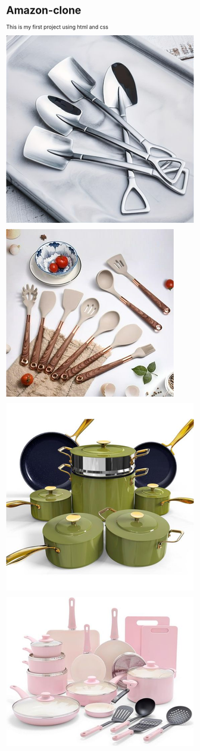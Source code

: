 # Amazon-clone
This is my first project using html and css


![image alt](https://github.com/priyankashori/Amazon-clone/blob/2381e35fbc56a8d73f140a99d106fa6ed2e2b442/kitchentools.jpg)

![image alt](https://github.com/priyankashori/Amazon-clone/blob/338b226a25736bf82ad14fb2940acc8704faeec6/kitchentool.jpg)

![image alt](https://github.com/priyankashori/Amazon-clone/blob/90382875c98d93b4e3a0d5880a9bbcd1ca55cc0e/kitchens.jpg)

![image alt](https://github.com/priyankashori/Amazon-clone/blob/8fa4a440acf10646104476ddec83141c2123f431/homeieskitchen.jpg)
